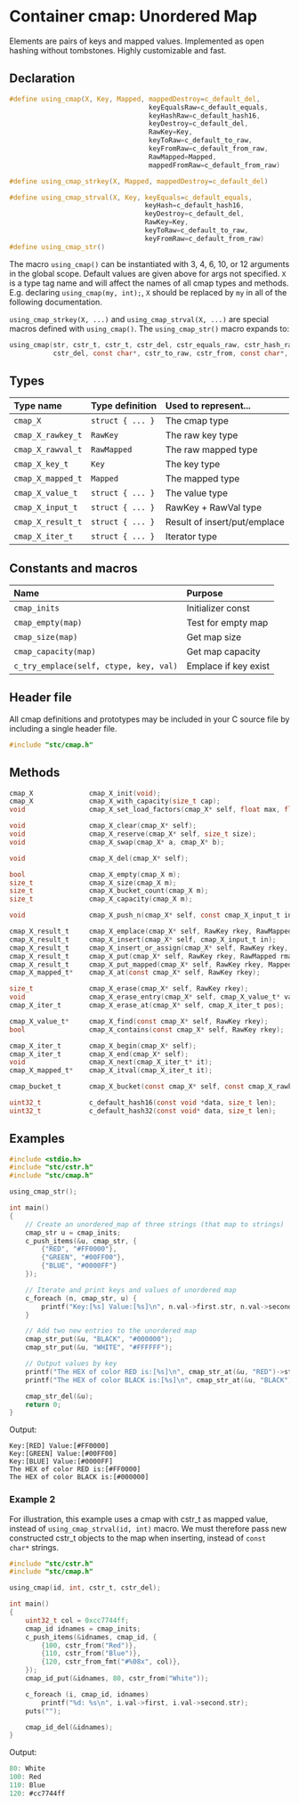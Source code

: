 # Container cmap: Unordered Map

Elements are pairs of keys and mapped values. Implemented as open hashing without tombstones. Highly customizable and fast.

## Declaration

```c
#define using_cmap(X, Key, Mapped, mappedDestroy=c_default_del,
                                   keyEqualsRaw=c_default_equals,
                                   keyHashRaw=c_default_hash16,
                                   keyDestroy=c_default_del,
                                   RawKey=Key,
                                   keyToRaw=c_default_to_raw,
                                   keyFromRaw=c_default_from_raw,
                                   RawMapped=Mapped,
                                   mappedFromRaw=c_default_from_raw)

#define using_cmap_strkey(X, Mapped, mappedDestroy=c_default_del)

#define using_cmap_strval(X, Key, keyEquals=c_default_equals,
                                  keyHash=c_default_hash16,
                                  keyDestroy=c_default_del,
                                  RawKey=Key,
                                  keyToRaw=c_default_to_raw,
                                  keyFromRaw=c_default_from_raw)
#define using_cmap_str()
```
The macro `using_cmap()` can be instantiated with 3, 4, 6, 10, or 12 arguments in the global scope.
Default values are given above for args not specified. `X` is a type tag name and
will affect the names of all cmap types and methods. E.g. declaring `using_cmap(my, int);`, `X` should
be replaced by `my` in all of the following documentation.

`using_cmap_strkey(X, ...)` and `using_cmap_strval(X, ...)` are special macros defined with
`using_cmap()`. The `using_cmap_str()` macro expands to:
```c
using_cmap(str, cstr_t, cstr_t, cstr_del, cstr_equals_raw, cstr_hash_raw,
           cstr_del, const char*, cstr_to_raw, cstr_from, const char*, cstr_from)
```

## Types

| Type name            | Type definition                       | Used to represent...               |
|:---------------------|:--------------------------------------|:-----------------------------------|
| `cmap_X`             | `struct { ... }`                      | The cmap type                      |
| `cmap_X_rawkey_t`    | `RawKey`                              | The raw key type                   |
| `cmap_X_rawval_t`    | `RawMapped`                           | The raw mapped type                |
| `cmap_X_key_t`       | `Key`                                 | The key type                       |
| `cmap_X_mapped_t`    | `Mapped`                              | The mapped type                    |
| `cmap_X_value_t`     | `struct { ... }`                      | The value type                     |
| `cmap_X_input_t`     | `struct { ... }`                      | RawKey + RawVal type               |
| `cmap_X_result_t`    | `struct { ... }`                      | Result of insert/put/emplace       |
| `cmap_X_iter_t`      | `struct { ... }`                      | Iterator type                      |

## Constants and macros

| Name                                     | Purpose                |
|:-----------------------------------------|:-----------------------|
|  `cmap_inits`                            | Initializer const      |
|  `cmap_empty(map)`                       | Test for empty map     |
|  `cmap_size(map)`                        | Get map size           |
|  `cmap_capacity(map)`                    | Get map capacity       |
|  `c_try_emplace(self, ctype, key, val)`  | Emplace if key exist   |

## Header file

All cmap definitions and prototypes may be included in your C source file by including a single header file.

```c
#include "stc/cmap.h"
```
## Methods

```c
cmap_X              cmap_X_init(void);
cmap_X              cmap_X_with_capacity(size_t cap);
void                cmap_X_set_load_factors(cmap_X* self, float max, float shrink);

void                cmap_X_clear(cmap_X* self);
void                cmap_X_reserve(cmap_X* self, size_t size);
void                cmap_X_swap(cmap_X* a, cmap_X* b);

void                cmap_X_del(cmap_X* self);

bool                cmap_X_empty(cmap_X m);
size_t              cmap_X_size(cmap_X m);
size_t              cmap_X_bucket_count(cmap_X m);
size_t              cmap_X_capacity(cmap_X m);

void                cmap_X_push_n(cmap_X* self, const cmap_X_input_t in[], size_t size);

cmap_X_result_t     cmap_X_emplace(cmap_X* self, RawKey rkey, RawMapped rmapped);
cmap_X_result_t     cmap_X_insert(cmap_X* self, cmap_X_input_t in);
cmap_X_result_t     cmap_X_insert_or_assign(cmap_X* self, RawKey rkey, RawMapped rmapped);
cmap_X_result_t     cmap_X_put(cmap_X* self, RawKey rkey, RawMapped rmapped);
cmap_X_result_t     cmap_X_put_mapped(cmap_X* self, RawKey rkey, Mapped mapped);
cmap_X_mapped_t*    cmap_X_at(const cmap_X* self, RawKey rkey);

size_t              cmap_X_erase(cmap_X* self, RawKey rkey);
void                cmap_X_erase_entry(cmap_X* self, cmap_X_value_t* val);
cmap_X_iter_t       cmap_X_erase_at(cmap_X* self, cmap_X_iter_t pos);

cmap_X_value_t*     cmap_X_find(const cmap_X* self, RawKey rkey);
bool                cmap_X_contains(const cmap_X* self, RawKey rkey);

cmap_X_iter_t       cmap_X_begin(cmap_X* self);
cmap_X_iter_t       cmap_X_end(cmap_X* self);
void                cmap_X_next(cmap_X_iter_t* it);
cmap_X_mapped_t*    cmap_X_itval(cmap_X_iter_t it);

cmap_bucket_t       cmap_X_bucket(const cmap_X* self, const cmap_X_rawkey_t* rawKeyPtr);

uint32_t            c_default_hash16(const void *data, size_t len);
uint32_t            c_default_hash32(const void* data, size_t len);
```

## Examples
```c
#include <stdio.h>
#include "stc/cstr.h"
#include "stc/cmap.h"

using_cmap_str();

int main()
{
    // Create an unordered_map of three strings (that map to strings)
    cmap_str u = cmap_inits;
    c_push_items(&u, cmap_str, {
        {"RED", "#FF0000"},
        {"GREEN", "#00FF00"},
        {"BLUE", "#0000FF"}
    });

    // Iterate and print keys and values of unordered map
    c_foreach (n, cmap_str, u) {
        printf("Key:[%s] Value:[%s]\n", n.val->first.str, n.val->second.str);
    }

    // Add two new entries to the unordered map
    cmap_str_put(&u, "BLACK", "#000000");
    cmap_str_put(&u, "WHITE", "#FFFFFF");

    // Output values by key
    printf("The HEX of color RED is:[%s]\n", cmap_str_at(&u, "RED")->str);
    printf("The HEX of color BLACK is:[%s]\n", cmap_str_at(&u, "BLACK")->str);

    cmap_str_del(&u);
    return 0;
}
```
Output:
```
Key:[RED] Value:[#FF0000]
Key:[GREEN] Value:[#00FF00]
Key:[BLUE] Value:[#0000FF]
The HEX of color RED is:[#FF0000]
The HEX of color BLACK is:[#000000]
```

### Example 2
For illustration, this example uses a cmap with cstr_t as mapped value, instead of `using_cmap_strval(id, int)` macro.
We must therefore pass new constructed cstr_t objects to the map when inserting, instead of `const char*` strings.
```c
#include "stc/cstr.h"
#include "stc/cmap.h"

using_cmap(id, int, cstr_t, cstr_del);

int main()
{
    uint32_t col = 0xcc7744ff;
    cmap_id idnames = cmap_inits;
    c_push_items(&idnames, cmap_id, {
        {100, cstr_from("Red")},
        {110, cstr_from("Blue")},
        {120, cstr_from_fmt("#%08x", col)},
    });
    cmap_id_put(&idnames, 80, cstr_from("White"));

    c_foreach (i, cmap_id, idnames)
        printf("%d: %s\n", i.val->first, i.val->second.str);
    puts("");

    cmap_id_del(&idnames);
}
```
Output:
```c
80: White
100: Red
110: Blue
120: #cc7744ff
```